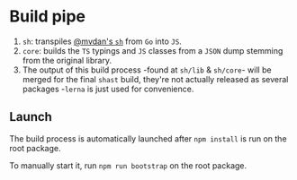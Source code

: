 # Build pipe

1. `sh`: transpiles [@mvdan's `sh`](https://github.com/mvdan/sh) from `Go` into `JS`.
2. `core`: builds the `TS` typings and `JS` classes from a `JSON` dump stemming from the original library.
3. The output of this build process -found at `sh/lib` & `sh/core`- will be merged for the final `shast` build, they're not actually released as several packages -`lerna` is just used for convenience.

## Launch

The build process is automatically launched after `npm install` is run on the root package.

To manually start it, run `npm run bootstrap` on the root package.
